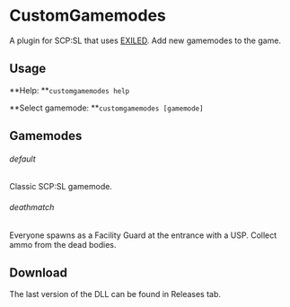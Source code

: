 # CustomGamemodes
A plugin for SCP:SL that uses [EXILED](https://github.com/galaxy119/EXILED/tree/1.2.2). Add new gamemodes to the game.

## Usage
**Help: **```customgamemodes help```

**Select gamemode: **```customgamemodes [gamemode]```

## Gamemodes
###### default
Classic SCP:SL gamemode.

###### deathmatch
Everyone spawns as a Facility Guard at the entrance with a USP. Collect ammo from the dead bodies.

## Download
The last version of the DLL can be found in Releases tab.
